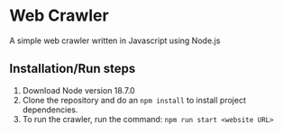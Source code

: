 # Web Crawler

A simple web crawler written in Javascript using Node.js

## Installation/Run steps

1. Download Node version 18.7.0
2. Clone the repository and do an `npm install` to install project dependencies.
3. To run the crawler, run the command: `npm run start <website URL>`